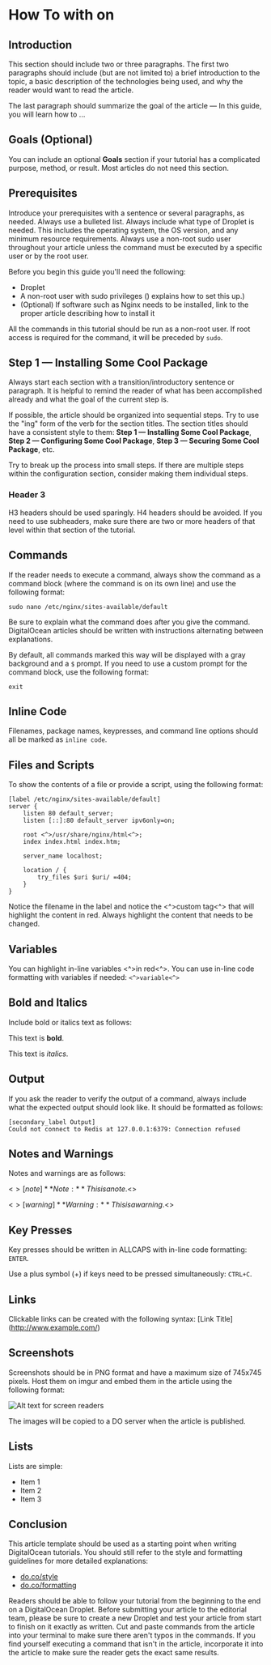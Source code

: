 # How To <Task> with <Software> on <Distro>

## Introduction

This section should include two or three paragraphs. The first two paragraphs should include (but are not limited to) a brief introduction to the topic, a basic description of the technologies being used, and why the reader would want to read the article.

The last paragraph should summarize the goal of the article — In this guide, you will learn how to ...

## Goals (Optional)

You can include an optional **Goals** section if your tutorial has a complicated purpose, method, or result. Most articles do not need this section.

## Prerequisites

Introduce your prerequisites with a sentence or several paragraphs, as needed. Always use a bulleted list. Always include what type of Droplet is needed. This includes the operating system, the OS version, and any minimum resource requirements. Always use a non-root sudo user throughout your article unless the command must be executed by a specific user or by the root user.

Before you begin this guide you'll need the following:

- <OS and OS Version> Droplet
- A non-root user with sudo privileges (<insert link to Initial Server Setup article for the OS used in this tutorial>) explains how to set this up.)
- (Optional) If software such as Nginx needs to be installed, link to the proper article describing how to install it

All the commands in this tutorial should be run as a non-root user. If root access is required for the command, it will be preceded by `sudo`. 

## Step 1 — Installing Some Cool Package

Always start each section with a transition/introductory sentence or paragraph. It is helpful to remind the reader of what has been accomplished already and what the goal of the current step is.

If possible, the article should be organized into sequential steps. Try to use the "ing" form of the verb for the section titles. The section titles should have a consistent style to them: **Step 1 — Installing Some Cool Package**, **Step 2 — Configuring Some Cool Package**, **Step 3 — Securing Some Cool Package**, etc.

Try to break up the process into small steps. If there are multiple steps within the configuration section, consider making them individual steps.

### Header 3

H3 headers should be used sparingly. H4 headers should be avoided. If you need to use subheaders, make sure there are two or more headers of that level within that section of the tutorial.

## Commands

If the reader needs to execute a command, always show the command as a command block (where the command is on its own line) and use the following format:

```command
sudo nano /etc/nginx/sites-available/default
```

Be sure to explain what the command does after you give the command. DigitalOcean articles should be written with instructions alternating between explanations.

By default, all commands marked this way will be displayed with a gray background and a `$` prompt. If you need to use a custom prompt for the command block, use the following format:

```custom_prefix(>)
exit
```

## Inline Code

Filenames, package names, keypresses, and command line options should all be marked as `inline code`.

## Files and Scripts

To show the contents of a file or provide a script, using the following format:

```
[label /etc/nginx/sites-available/default]
server {
    listen 80 default_server;
    listen [::]:80 default_server ipv6only=on;

    root <^>/usr/share/nginx/html<^>;
    index index.html index.htm;

    server_name localhost;

    location / {
        try_files $uri $uri/ =404;
    }
}
```

Notice the filename in the label and notice the <^>custom tag<^> that will highlight the content in red. Always highlight the content that needs to be changed.

## Variables

You can highlight in-line variables <^>in red<^>. You can use in-line code formatting with variables if needed: `<^>variable<^>`

## Bold and Italics

Include bold or italics text as follows:

This text is **bold**.

This text is *italics*.

## Output

If you ask the reader to verify the output of a command, always include what the expected output should look like. It should be formatted as follows:

```
[secondary_label Output]
Could not connect to Redis at 127.0.0.1:6379: Connection refused
```

## Notes and Warnings

Notes and warnings are as follows:

<$>[note]
**Note:** This is a note.
<$>

<$>[warning]
**Warning:** This is a warning.
<$>

## Key Presses

Key presses should be written in ALLCAPS with in-line code formatting: `ENTER`.

Use a plus symbol (+) if keys need to be pressed simultaneously: `CTRL+C`.

## Links

Clickable links can be created with the following syntax: [Link Title] (http://www.example.com/)

## Screenshots

Screenshots should be in PNG format and have a maximum size of 745x745 pixels. Host them on imgur and embed them in the article using the following format:

![Alt text for screen readers](/path/to/img.png)

The images will be copied to a DO server when the article is published.

## Lists

Lists are simple:

- Item 1
- Item 2
- Item 3

## Conclusion

This article template should be used as a starting point when writing DigitalOcean tutorials. You should still refer to the style and formatting guidelines for more detailed explanations:

- [do.co/style](do.co/style)
- [do.co/formatting](do.co/formatting)

Readers should be able to follow your tutorial from the beginning to the end on a DigitalOcean Droplet. Before submitting your article to the editorial team, please be sure to create a new Droplet and test your article from start to finish on it exactly as written. Cut and paste commands from the article into your terminal to make sure there aren't typos in the commands. If you find yourself executing a command that isn't in the article, incorporate it into the article to make sure the reader gets the exact same results.
